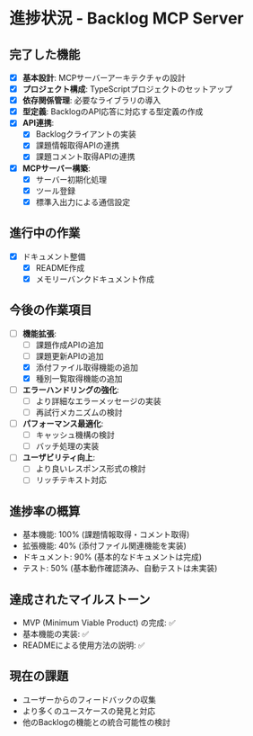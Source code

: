 # 進捗状況 - Backlog MCP Server

## 完了した機能
- [x] **基本設計**: MCPサーバーアーキテクチャの設計
- [x] **プロジェクト構成**: TypeScriptプロジェクトのセットアップ
- [x] **依存関係管理**: 必要なライブラリの導入
- [x] **型定義**: BacklogのAPI応答に対応する型定義の作成
- [x] **API連携**:
  - [x] Backlogクライアントの実装
  - [x] 課題情報取得APIの連携
  - [x] 課題コメント取得APIの連携
- [x] **MCPサーバー構築**:
  - [x] サーバー初期化処理
  - [x] ツール登録
  - [x] 標準入出力による通信設定

## 進行中の作業
- [x] ドキュメント整備
  - [x] README作成
  - [x] メモリーバンクドキュメント作成

## 今後の作業項目
- [ ] **機能拡張**:
  - [ ] 課題作成APIの追加
  - [ ] 課題更新APIの追加
  - [x] 添付ファイル取得機能の追加
  - [x] 種別一覧取得機能の追加
- [ ] **エラーハンドリングの強化**:
  - [ ] より詳細なエラーメッセージの実装
  - [ ] 再試行メカニズムの検討
- [ ] **パフォーマンス最適化**:
  - [ ] キャッシュ機構の検討
  - [ ] バッチ処理の実装
- [ ] **ユーザビリティ向上**:
  - [ ] より良いレスポンス形式の検討
  - [ ] リッチテキスト対応

## 進捗率の概算
- 基本機能: 100% (課題情報取得・コメント取得)
- 拡張機能: 40% (添付ファイル関連機能を実装)
- ドキュメント: 90% (基本的なドキュメントは完成)
- テスト: 50% (基本動作確認済み、自動テストは未実装)

## 達成されたマイルストーン
- MVP (Minimum Viable Product) の完成: ✅
- 基本機能の実装: ✅
- READMEによる使用方法の説明: ✅

## 現在の課題
- ユーザーからのフィードバックの収集
- より多くのユースケースの発見と対応
- 他のBacklogの機能との統合可能性の検討
